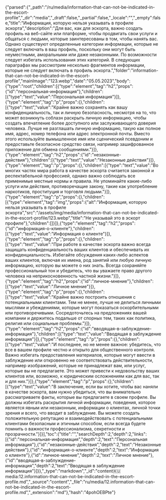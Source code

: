 {"parsed":{"_path":"/ru/media/information-that-can-not-be-indicated-in-the-escort-profile","_dir":"media","_draft":false,"_partial":false,"_locale":"","_empty":false,"title":"Информация, которую нельзя указывать в профиле эскорта","description":"Для вас, как для эскорта, важно создать профиль на веб-сайте или платформе, чтобы продвигать свои услуги и общаться с людьми, которые заинтересованы в том, чтобы нанять вас. Однако существуют определенные категории информации, которые не следует включать в ваш профиль, поскольку они могут быть неуместными, аморальными или даже незаконными. По возможности следует избегать использования этих категорий. В следующих параграфах мы рассмотрим несколько фрагментов информации, которые не следует включать в профиль эскорта.","folder":"information-that-can-not-be-indicated-in-the-escort-profile","mainImage":"123.webp","date":"05.05.2023","body":{"type":"root","children":[{"type":"element","tag":"h2","props":{"id":"персональная-информация"},"children":[{"type":"text","value":"Персональная информация"}]},{"type":"element","tag":"p","props":{},"children":[{"type":"text","value":"Крайне важно сохранять как вашу конфиденциальность, так и личную безопасность, несмотря на то, что может возникнуть соблазн раскрыть личную информацию, чтобы создать впечатление более доступного или заслуживающего доверия человека. Лучше не разглашать личную информацию, такую как полное имя, адрес, номер телефона или адрес электронной почты. Вместо этого используйте вымышленное имя или сценический псевдоним и предоставьте безопасное средство связи, например зашифрованное приложение для обмена сообщениями."}]},{"type":"element","tag":"h2","props":{"id":"незаконные-действия"},"children":[{"type":"text","value":"Незаконные действия"}]},{"type":"element","tag":"p","props":{},"children":[{"type":"text","value":"Во многих частях мира работа в качестве эскорта считается законной и респектабельной профессией, однако важно соблюдать все применимые местные нормы и правила. Не упоминайте какие-либо услуги или действия, противоречащие закону, такие как употребление наркотиков, проституция и торговля людьми."}]},{"type":"element","tag":"p","props":{},"children":[{"type":"element","tag":"img","props":{"alt":"Информация, которую нельзя указывать в профиле эскорта","src":"/assets/img/media/information-that-can-not-be-indicated-in-the-escort-profile/123.webp","title":"Не указывай это в эскорт профиле"},"children":[]}]},{"type":"element","tag":"h2","props":{"id":"информация-о-клиенте"},"children":[{"type":"text","value":"Информация о клиенте"}]},{"type":"element","tag":"p","props":{},"children":[{"type":"text","value":"При работе в качестве эскорта важно всегда защищать конфиденциальность ваших клиентов и обеспечивать их конфиденциальность. Избегайте обсуждения каких-либо аспектов ваших клиентов, включая их имена, род занятий или любую личную информацию, которую вы можете о них знать. Всегда сохраняйте профессиональный тон и убедитесь, что вы уважаете право другого человека на неприкосновенность частной жизни."}]},{"type":"element","tag":"h2","props":{"id":"личное-мнение"},"children":[{"type":"text","value":"Личное мнение"}]},{"type":"element","tag":"p","props":{},"children":[{"type":"text","value":"Крайне важно построить отношения с потенциальными клиентами. Тем не менее, лучше не делиться личными мыслями и убеждениями, которые могут показаться оскорбительными или противоречивыми. Сосредоточьтесь на предложениях вашей компании и держитесь подальше от спорных тем, таких как политика, религия или социальные проблемы."}]},{"type":"element","tag":"h2","props":{"id":"вводящая-в-заблуждение-информация"},"children":[{"type":"text","value":"Вводящая в заблуждение информация"}]},{"type":"element","tag":"p","props":{},"children":[{"type":"text","value":"И последнее, но не менее важное: убедитесь, что все в вашем профиле честно и открыто для общественного контроля. Важно избегать предоставления материалов, которые могут ввести в заблуждение или откровенно не соответствовать действительности, например изображений, которые не принадлежат вам, или услуг, которые вы не предлагаете. Это может привести к недовольству ваших клиентов или, возможно, к юридическим осложнениям как для вас, так и для них."}]},{"type":"element","tag":"p","props":{},"children":[{"type":"text","value":"В заключение, если вы хотите, чтобы вас наняли в качестве эскорта, вам нужно убедиться, что вы внимательно рассматриваете факты, которые вы предлагаете в своем профиле. Вы должны избегать раскрытия личной информации, поведения, которое является явным или незаконным, информации о клиентах, личной точки зрения и всего, что вводит в заблуждение. Вы можете создать положительную репутацию и взаимодействовать с потенциальными клиентами безопасным и этичным способом, если всегда будете помнить о важности профессионализма, секретности и прозрачности."}]}],"toc":{"title":"","searchDepth":2,"depth":2,"links":[{"id":"персональная-информация","depth":2,"text":"Персональная информация"},{"id":"незаконные-действия","depth":2,"text":"Незаконные действия"},{"id":"информация-о-клиенте","depth":2,"text":"Информация о клиенте"},{"id":"личное-мнение","depth":2,"text":"Личное мнение"},{"id":"вводящая-в-заблуждение-информация","depth":2,"text":"Вводящая в заблуждение информация"}]}},"_type":"markdown","_id":"content:ru:media:12.information-that-can-not-be-indicated-in-the-escort-profile.md","_source":"content","_file":"ru/media/12.information-that-can-not-be-indicated-in-the-escort-profile.md","_extension":"md"},"hash":"4pohOEBPte"}